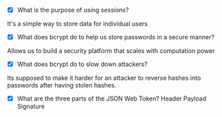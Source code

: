 - [x] What is the purpose of using _sessions_?

It's a simple way to store data for individual users

- [x] What does bcrypt do to help us store passwords in a secure manner?

Allows us to build a security platform that scales with computation power

- [x] What does bcrypt do to slow down attackers?

Its supposed to make it harder for an attacker to reverse hashes into passwords after having stolen hashes.

- [x] What are the three parts of the JSON Web Token?
Header
Payload
Signature